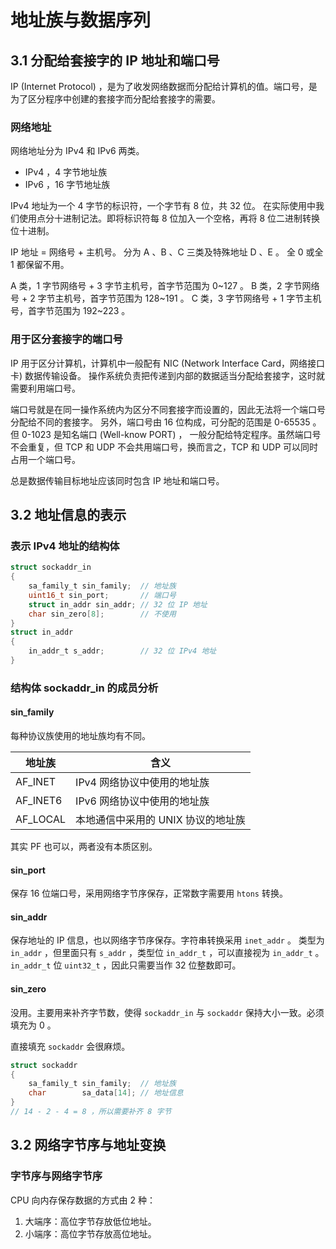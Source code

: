 # 地址族与数据序列

## 3.1 分配给套接字的 IP 地址和端口号

IP (Internet Protocol) ，是为了收发网络数据而分配给计算机的值。端口号，是为了区分程序中创建的套接字而分配给套接字的需要。

### 网络地址

网络地址分为 IPv4 和 IPv6 两类。

-   IPv4 ，4 字节地址族
-   IPv6 ，16 字节地址族

IPv4 地址为一个 4 字节的标识符，一个字节有 8 位，共 32 位。
在实际使用中我们使用点分十进制记法。即将标识符每 8 位加入一个空格，再将 8 位二进制转换位十进制。

IP 地址 = 网络号 + 主机号。
分为 A 、B 、C 三类及特殊地址 D 、E 。
全 0 或全 1 都保留不用。

A 类，1 字节网络号 + 3 字节主机号，首字节范围为 0~127 。
B 类，2 字节网络号 + 2 字节主机号，首字节范围为 128~191 。
C 类，3 字节网络号 + 1 字节主机号，首字节范围为 192~223 。

### 用于区分套接字的端口号

IP 用于区分计算机，计算机中一般配有 NIC (Network Interface Card，网络接口卡) 数据传输设备。
操作系统负责把传递到内部的数据适当分配给套接字，这时就需要利用端口号。

端口号就是在同一操作系统内为区分不同套接字而设置的，因此无法将一个端口号分配给不同的套接字。
另外，端口号由 16 位构成，可分配的范围是 0-65535 。但 0-1023 是知名端口 (Well-know PORT) ，
一般分配给特定程序。虽然端口号不会重复，但 TCP 和 UDP 不会共用端口号，换而言之，TCP 和 UDP
可以同时占用一个端口号。

总是数据传输目标地址应该同时包含 IP 地址和端口号。

## 3.2 地址信息的表示

### 表示 IPv4 地址的结构体

```c
struct sockaddr_in
{
    sa_family_t sin_family;  // 地址族
    uint16_t sin_port;       // 端口号
    struct in_addr sin_addr; // 32 位 IP 地址
    char sin_zero[8];        // 不使用
}
struct in_addr
{
    in_addr_t s_addr;        // 32 位 IPv4 地址
}
```

### 结构体 sockaddr_in 的成员分析

#### sin_family

每种协议族使用的地址族均有不同。

| 地址族   | 含义                               |
| -------- | ---------------------------------- |
| AF_INET  | IPv4 网络协议中使用的地址族        |
| AF_INET6 | IPv6 网络协议中使用的地址族        |
| AF_LOCAL | 本地通信中采用的 UNIX 协议的地址族 |

其实 PF 也可以，两者没有本质区别。

#### sin_port

保存 16 位端口号，采用网络字节序保存，正常数字需要用 `htons` 转换。

#### sin_addr

保存地址的 IP 信息，也以网络字节序保存。字符串转换采用 `inet_addr` 。
类型为 `in_addr` ，但里面只有 `s_addr` ，类型位 `in_addr_t` ，可以直接视为 `in_addr_t` 。
`in_addr_t` 位 `uint32_t` ，因此只需要当作 32 位整数即可。

#### sin_zero

没用。主要用来补齐字节数，使得 `sockaddr_in` 与 `sockaddr` 保持大小一致。必须填充为 0 。

直接填充 `sockaddr` 会很麻烦。

```c
struct sockaddr
{
    sa_family_t sin_family;  // 地址族
    char        sa_data[14]; // 地址信息
}
// 14 - 2 - 4 = 8 ，所以需要补齐 8 字节
```

## 3.2 网络字节序与地址变换

### 字节序与网络字节序

CPU 向内存保存数据的方式由 2 种：

1. 大端序：高位字节存放低位地址。
2. 小端序：高位字节存放高位地址。

